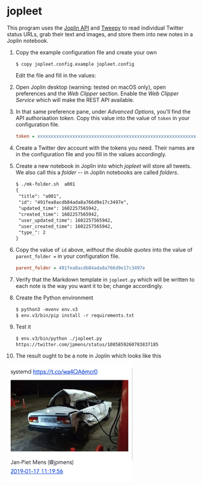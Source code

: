 # jopleet

This program uses the [Joplin API](https://github.com/laurent22/joplin/blob/master/readme/api.md) and [Tweepy](http://docs.tweepy.org/en/latest/) to read individual Twitter status URLs, grab their text and images, and store them into new notes in a Joplin notebook.

1. Copy the example configuration file and create your own

   ```console
   $ copy jopleet.config.example jopleet.config
   ```

   Edit the file and fill in the values:

2. Open Joplin desktop (warning: tested on macOS only), open preferences and the _Web Clipper_ section. Enable the _Web Clipper Service_ which will make the REST API available.

3. In that same preference pane, under _Advanced Options_, you'll find the API authoriaation _token_. Copy this value into the value of `token` in your configuration file.

   ```ini
   token = xxxxxxxxxxxxxxxxxxxxxxxxxxxxxxxxxxxxxxxxxxxxxxxxxxxxxxxxxxxxxxxxxxxxxxxxxxxxxxxxxxxxxxxxxxxxxxxxxxxxxxxxxxxxxxxxxxxxxxxxxxxxxxxx
   ```

4. Create a Twitter dev account with the tokens you need. Their names are in the configuration file and you fill in the values accordingly.

5. Create a new notebook in Joplin into which _jopleet_ will store all tweets. We also call this a _folder_ -- in Joplin notebooks are called _folders_.

   ```console
   $ ./mk-folder.sh  a001
   {
    "title": "a001",
    "id": "491fea8acdb84ada8a766d9e17c3497e",
    "updated_time": 1602257565942,
    "created_time": 1602257565942,
    "user_updated_time": 1602257565942,
    "user_created_time": 1602257565942,
    "type_": 2
   }

6. Copy the value of `id` above, _without the double quotes_ into the value of `parent_folder =` in your configuration file.

   ```ini
   parent_folder = 491fea8acdb84ada8a766d9e17c3497e
   ```

7. Verify that the Markdown template in `jopleet.py` which will be written to each note is the way you want it to be; change accordingly.

8. Create the Python environment

   ```console
   $ python3 -mvenv env.v3
   $ env.v3/bin/pip install -r requirements.txt

9. Test it

   ```console
   $ env.v3/bin/python ./jopleet.py https://twitter.com/jpmens/status/1085859260783837185
   ```

10. The result ought to be a note in Joplin which looks like this

   ![joplin note](assets/example.png)

